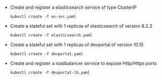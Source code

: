 * Create and register a elasticsearch service of type ClusterIP 
    
    `kubectl create -f es-svc.yaml`

* Create a stateful set with 1 replicas of elasticsearch of version 8.2.3
    
    `kubectl create -f elasticsearch.yaml`

* Create a stateful set with 1 replicas of devportal of version 10.15
    
    `kubectl create -f devportal.yaml`

* Create and register a loadbalancer service to expose Http/Https ports  

    `kubectl create -f devportal-lb.yaml`
